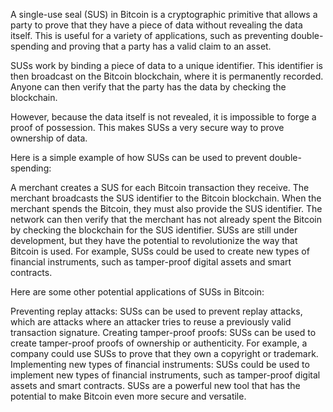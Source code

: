 A single-use seal (SUS) in Bitcoin is a cryptographic primitive that allows a party to prove that they have a piece of data without revealing the data itself. This is useful for a variety of applications, such as preventing double-spending and proving that a party has a valid claim to an asset.

SUSs work by binding a piece of data to a unique identifier. This identifier is then broadcast on the Bitcoin blockchain, where it is permanently recorded. Anyone can then verify that the party has the data by checking the blockchain.

However, because the data itself is not revealed, it is impossible to forge a proof of possession. This makes SUSs a very secure way to prove ownership of data.

Here is a simple example of how SUSs can be used to prevent double-spending:

A merchant creates a SUS for each Bitcoin transaction they receive.
The merchant broadcasts the SUS identifier to the Bitcoin blockchain.
When the merchant spends the Bitcoin, they must also provide the SUS identifier.
The network can then verify that the merchant has not already spent the Bitcoin by checking the blockchain for the SUS identifier.
SUSs are still under development, but they have the potential to revolutionize the way that Bitcoin is used. For example, SUSs could be used to create new types of financial instruments, such as tamper-proof digital assets and smart contracts.

Here are some other potential applications of SUSs in Bitcoin:

Preventing replay attacks: SUSs can be used to prevent replay attacks, which are attacks where an attacker tries to reuse a previously valid transaction signature.
Creating tamper-proof proofs: SUSs can be used to create tamper-proof proofs of ownership or authenticity. For example, a company could use SUSs to prove that they own a copyright or trademark.
Implementing new types of financial instruments: SUSs could be used to implement new types of financial instruments, such as tamper-proof digital assets and smart contracts.
SUSs are a powerful new tool that has the potential to make Bitcoin even more secure and versatile.
